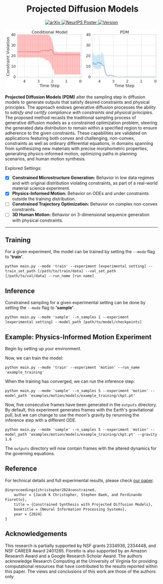 <div align="center"><h1>&nbsp;Projected Diffusion Models</h1></div>

<!-- <p align="center">
| <a href="https://arxiv.org/pdf/2402.03559.pdf"><b>Paper</b></a> | 
<a href="https://neurips.cc/virtual/2024/poster/95942"><b>Poster</b></a> |
</p> -->

<p align="center">
<a href="https://arxiv.org/abs/2402.03559" target="_blank">
  <img src="https://img.shields.io/badge/arXiv-2402.03559-red.svg" alt="arXiv">
</a>
<a href="https://neurips.cc/virtual/2024/poster/95942" target="_blank">
  <img src="https://img.shields.io/badge/NeurIPS%20Poster-2024-blue.svg" alt="NeurIPS Poster">
</a>
<a href="">
    <img src="https://img.shields.io/badge/Version-v1.0.0-orange.svg" alt="Version">
  </a>
<!--   <a href="https://opensource.org/licenses/Apache-2.0">
    <img src="https://img.shields.io/badge/License-Apache_2.0-blue.svg" alt="License">
  </a> -->

</p>

<p align="center">
  <img src="./figs/constraint_violations.png" alt="benchmark" width="790">
</p>

**Projected Diffusion Models (PDM)** alter the sampling step in diffusion models to generate outputs that satisfy desired constraints and physical principles. The approach endows generative diffusion processes the ability to *satisfy and certify compliance with constraints and physical principles.* The proposed method recasts the traditional sampling process of generative diffusion models as a constrained optimization problem, steering the generated data distribution to remain within a specified region to ensure adherence to the given constraints. These capabilities are validated on applications featuring both convex and challenging, non-convex, constraints as well as ordinary differential equations, in domains spanning from synthesizing new materials with precise morphometric properties, generating physics-informed motion, optimizing paths in planning scenarios, and human motion synthesis.

Explored Settings:
- [x] **Constrained Microstructure Generation:** Behavior in low data regimes and with original distribution violating constraints, as part of a real-world material science experiment.
- [x] **Physics-Informed Motion:** Behavior on ODEs and under constraints outside the training distribution.
- [ ] **Constrained Trajectory Optimization:** Behavior on complex non-convex constraints.
- [ ] **3D Human Motion:** Behavior on 3-dimensional sequence generation with physical constraints.

---

## Training

For a given experiment, the model can be trained by setting the `--mode` flag to **'train'**.


```
python main.py --mode 'train' --experiment [experimental setting] --train_set_path [/path/to/train/data] --val_set_path [/path/to/val/data] --run_name [run name]
```


## Inference

Constrained sampling for a given experimental setting can be done by setting the `--mode` flag to **'sample'**.

```
python main.py --mode 'sample' --n_samples 1 --experiment [experimental setting] --model_path [path/to/model/checkpoints]
```  


## Example: Physics-Informed Motion Experiment

Begin by setting up your environment.

Now, we can train the model:

```
python main.py --mode 'train' --experiment 'motion' --run_name 'example_training'
```

When the training has converged, we can run the inference step:

```
python main.py --mode 'sample' --n_samples 5 --experiment 'motion' --model_path 'examples/motion/models/example_training/ckpt.pt'
```  

Now, five consecutive frames have been generated in the `outputs` directory. By default, this experiment generates frames with the Earth's gravitational pull, but we can change to use the moon's gravity by rerunning the inference step with a different ODE.

```
python main.py --mode 'sample' --n_samples 5 --experiment 'motion' --model_path 'examples/motion/models/example_training/ckpt.pt' --gravity 1.6
```  

The `outputs` directory will now contain frames with the altered dynamics for the governing equations.




## Reference
For technical details and full experimental results, please check [our paper](https://arxiv.org/pdf/2402.03559.pdf).
```
@inproceedings{christopher2024constrained, 
	author = {Jacob K Christopher, Stephen Baek, and Ferdinando Fioretto}, 
	title = {Constrained Synthesis with Projected Diffusion Models}, 
	booktitle = {Neural Information Processing Systems},
	year = {2024}
}
```

## Acknowledgements

This research is partially supported by NSF grants 2334936, 2334448, and NSF CAREER Award 2401285. Fioretto is also supported by an Amazon Research Award and a Google Research Scholar Award. The authors acknowledge Research Computing at the University of Virginia for providing computational resources that have contributed to the results reported within this paper. The views and conclusions of this work are those of the authors only
